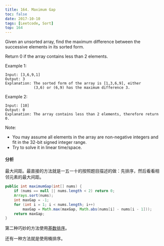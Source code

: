 ```yaml
---
title: 164. Maximum Gap
toc: false
date: 2017-10-10
tags: [Leetcode, Sort]
top: 164
---
```


Given an unsorted array, find the maximum difference between the successive elements in its sorted form.

Return 0 if the array contains less than 2 elements.

Example 1:

```
Input: [3,6,9,1]
Output: 3
Explanation: The sorted form of the array is [1,3,6,9], either
             (3,6) or (6,9) has the maximum difference 3.
```

Example 2:

```
Input: [10]
Output: 0
Explanation: The array contains less than 2 elements, therefore return 0.
```

Note:

* You may assume all elements in the array are non-negative integers and fit in the 32-bit signed integer range.
* Try to solve it in linear time/space.

#### 分析

最大间距。最直接的方法就是一五一十的按照题目描述的做：先排序，然后看看相邻元素的最大间距。

```Java
public int maximumGap(int[] nums) {
    if (nums == null || nums.length < 2) return 0;
    Arrays.sort(nums);
    int maxGap = -1;
    for (int i = 1; i < nums.length; i++)
        maxGap = Math.max(maxGap, Math.abs(nums[i] - nums[i - 1]));
    return maxGap;
}
```

第二种巧妙的方法使用[基数排序](https://techlarry.github.io/note-os/algorithm/algorithmPrinceton/stringsort/#radix-sort)。


还有一种方法就是使用桶排序。